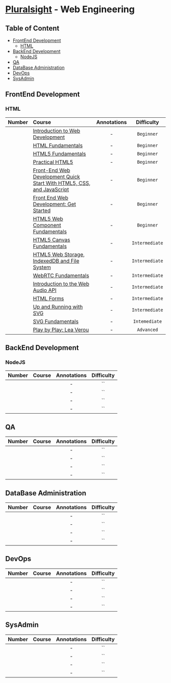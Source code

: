 # [Pluralsight](http://www.pluralsight.com/) - Web Engineering

## Table of Content

- [FrontEnd Development](#frontend-development)
  - [HTML](#html)
- [BackEnd Development](#backend-development)
  - [NodeJS](#nodejs)
- [QA](#qa)
- [DataBase Administration](#dataBase-administration)
- [DevOps](#devops)
- [SysAdmin](#sysadmin)


## FrontEnd Development

### HTML

| Number | Course | Annotations | Difficulty |
| :---: | :--- | :---: | :---: |
|  | [Introduction to Web Development](http://www.pluralsight.com/courses/web-development-intro) | - | `Beginner` |
|  | [HTML Fundamentals](http://www.pluralsight.com/courses/html-fundamentals) | - | `Beginner` |
|  | [HTML5 Fundamentals](http://www.pluralsight.com/courses/html5-fundamentals-2e) | - | `Beginner` |
|  | [Practical HTML5](http://www.pluralsight.com/courses/practical-html5) | - | `Beginner` |
|  | [Front-End Web Development Quick Start With HTML5, CSS, and JavaScript](http://www.pluralsight.com/courses/front-end-web-app-html5-javascript-css) | - | `Beginner` |
|  | [Front End Web Development: Get Started](http://www.pluralsight.com/courses/front-end-web-development-get-started) | - | `Beginner` |
|  | [HTML5 Web Component Fundamentals](http://www.pluralsight.com/courses/web-components-shadow-dom) | - | `Beginner` |
|  | [HTML5 Canvas Fundamentals](http://www.pluralsight.com/courses/html5-canvas-fundamentals) | - | `Intermediate` |
|  | [HTML5 Web Storage, IndexedDB and File System](http://www.pluralsight.com/courses/html5-web-storage-indexeddb-file-system) | - | `Intermediate` |
|  | [WebRTC Fundamentals](http://www.pluralsight.com/courses/webrtc-fundamentals) | - | `Intermediate` |
|  | [Introduction to the Web Audio API](http://www.pluralsight.com/courses/web-audio-api-introduction) | - | `Intermediate` |
|  | [HTML Forms](http://www.pluralsight.com/courses/html-forms) | - | `Intermediate` |
|  | [Up and Running with SVG](http://www.pluralsight.com/courses/svg-up-running) | - | `Intermediate` |
|  | [SVG Fundamentals](http://www.pluralsight.com/courses/svg-fundamentals) | - | `Intemediate` |
|  | [Play by Play: Lea Verou](http://www.pluralsight.com/courses/play-by-play-lea-verou) | - | `Advanced` |

## BackEnd Development

### NodeJS

| Number | Course | Annotations | Difficulty |
| :---: | :---: | :---: | :---: |
|  | []() | - | `` |
|  | []() | - | `` |
|  | []() | - | `` |
|  | []() | - | `` |

## QA

| Number | Course | Annotations | Difficulty |
| :---: | :---: | :---: | :---: |
|  | []() | - | `` |
|  | []() | - | `` |
|  | []() | - | `` |
|  | []() | - | `` |

## DataBase Administration

| Number | Course | Annotations | Difficulty |
| :---: | :---: | :---: | :---: |
|  | []() | - | `` |
|  | []() | - | `` |
|  | []() | - | `` |
|  | []() | - | `` |

## DevOps

| Number | Course | Annotations | Difficulty |
| :---: | :---: | :---: | :---: |
|  | []() | - | `` |
|  | []() | - | `` |
|  | []() | - | `` |
|  | []() | - | `` |

## SysAdmin

| Number | Course | Annotations | Difficulty |
| :---: | :---: | :---: | :---: |
|  | []() | - | `` |
|  | []() | - | `` |
|  | []() | - | `` |
|  | []() | - | `` |